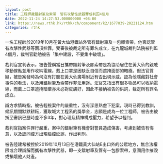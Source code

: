 ```yaml
---
layout: post
title: 工程師藏鐳射筆及索帶　管有攻擊性武器罪成判囚4個月
date: 2022-11-24 14:27:53.000000000 +08:00
link: https://news.rthk.hk/rthk/ch/component/k2/1677039-20221124.htm
categories: rthk
---
```


一名工程師於2019年10月在黃大仙港鐵站外管有鐳射筆及一包膠索帶，他否認管有攻擊性武器等兩項控罪，受審後被裁定所有罪名成立，在九龍城裁判法院被判監4個月，裁判官勸勉被告「集中建設，不要集中破壞」。

裁判官宣判表示，被告聲稱當日攜帶鐳射筆及膠索帶是為協助居住在黃大仙的親戚移動傢俬並用作收納電線，戴上口罩是因缺乏自信而遮掩面部的暗瘡。但法官質疑，被告案發時為何沒有打聽在黃大仙廣場附近有否出現示威，認為他隱藏對社會事件的看法，以及用鐳射筆及索帶作非法用途。法官又指出有很多物品可以收納電線，而戴上口罩遮掩暗瘡亦未必對皮膚好，因此不接納被告的供詞，裁定所有罪名成立。

辯方求情時指，被告輕視案件的嚴重性，沒有深思熟慮下犯案，現時已得到教訓，候訊期間默默耕耘，獲取城大工程系的獎學金，志願是成為一位工程師。被告由被捕至審訊已歷時差不多3年，對心理及精神構成壓力，希望予以輕判。

裁判官指案件罪行嚴重，案中的鐳射筆有機會對警員造成傷害，考慮到被告有悔意，以及認同控方出現檢控延誤，作出判刑。

被告陸建希被控於2019年10月13日在港鐵黃大仙站E出口外的公眾地方，無合法權限或合理辯解而攜有攻擊性武器，即一支鐳射筆及管有一包膠索帶，意圖用作摧毀或損壞他人財產。
